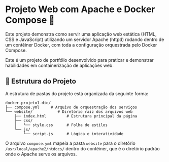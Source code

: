 # Projeto Web com Apache e Docker Compose 🐳

Este projeto demonstra como servir uma aplicação web estática (HTML, CSS e JavaScript) utilizando um servidor Apache (httpd) rodando dentro de um contêiner Docker, com toda a configuração orquestrada pelo Docker Compose.

Este é um projeto de portfólio desenvolvido para praticar e demonstrar habilidades em containerização de aplicações web.

## 📂 Estrutura do Projeto

A estrutura de pastas do projeto está organizada da seguinte forma:

```
docker-projeto1-dio/
├── compose.yml     # Arquivo de orquestração dos serviços
└── website/           # Diretório raiz dos arquivos web
    ├── index.html         # Estrutura principal da página
    ├── css/
    │   └── style.css      # Folha de estilos
    └── js/
        └── script.js      # Lógica e interatividade
```

O arquivo `compose.yml` mapeia a pasta `website` para o diretório `/usr/local/apache2/htdocs/` dentro do contêiner, que é o diretório padrão onde o Apache serve os arquivos.
